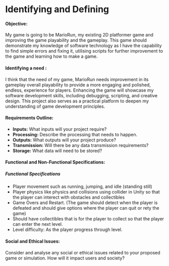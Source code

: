 # Identifying and Defining

#### Objective:
My game is going to be MarioRun, my existing 2D platformer game and improving the game playability and the gameplay. This game should demonstrate my knowledge of software technology as I have the capability to find simple errors and fixing it, utilising scripts for further improvement to the game and learning how to make a game.

#### Identifying a need :
I think that the need of my game, MarioRun needs improvement in its gameplay overall playability to provide a more engaging and polished, endless, experience for players. Enhancing the game will showcase my software development skills, including debugging, scripting, and creative design. This project also serves as a practical platform to deepen my understanding of game development principles.

#### Requirements Outline:
- **Inputs:** What inputs will your project require?
- **Processing:** Describe the processing that needs to happen.
- **Outputs:** What outputs will your project produce?
- **Transmission:** Will there be any data transmission requirements?
- **Storage:** What data will need to be stored? 


#### Functional and Non-Functional Specifications:
##### Functional Specifications
- Player movement such as running, jumping, and idle (standing still)
- Player physics like physics and collisions using collider in Unity so that the player can interect with obstacles and collectibles
- Game Overs and Restart. (The game should detect when the player is defeated and should give options where the player can quit or rety the game)
- Should have collectibles that is for the player to collect so that the player can enter the next level.
- Level difficulty: As the player progress through level.
#### Social and Ethical Issues: 
Consider and analyse any social or ethical issues related to your proposed game or simulation. How will it impact users and society?
